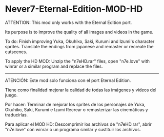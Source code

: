 # Never7-Eternal-Edition-MOD-HD


ATTENTION: This mod only works with the Eternal Edition port.

Its purpose is to improve the quality of all images and videos in the game.

To do: Finish improving Yuka, Okuhiko, Saki, Kurumi and Izumi's character sprites. 
Translate the endings from japanese and remaster or recreate the cutscenes.

To apply the HD MOD: Unzip the "n7eHD.rar" files, open "n7e.love" with winrar or a similar program and replace the files.

_____________________________________________________________________


ATENCIÓN: Este mod solo funciona con el port Eternal Edition.

Tiene como finalidad mejorar la calidad de todas las imágenes y videos del juego.

Por hacer:
Terminar de mejorar los sprites de los personajes de Yuka, Okuhiko, Saki, Kurumi e Izumi
Recrear o remasterizar las cinemáticas y traducirlas.

Para aplicar el MOD HD:
Descomprimir los archivos de "n7eHD.rar", abrir "n7e.love" con winrar o un programa similar y sustituir los archivos.

